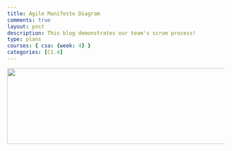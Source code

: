 ```yaml
---
title: Agile Manifesto Diagram
comments: true
layout: post
description: This blog demonstrates our team's scrum process!
type: plans
courses: { csa: {week: 4} }
categories: [C1.4]
---
```



<img src="{{site.baseurl}}/images/agilemanifesto1.png"  width="800" height="175" />
